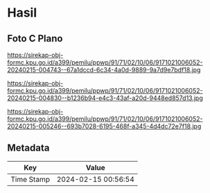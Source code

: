 # Hasil

## Foto C Plano

https://sirekap-obj-formc.kpu.go.id/a399/pemilu/ppwp/91/71/02/10/06/9171021006052-20240215-004743--67a1dccd-6c34-4a0d-9889-9a7d9e7bdf18.jpg

https://sirekap-obj-formc.kpu.go.id/a399/pemilu/ppwp/91/71/02/10/06/9171021006052-20240215-004830--b1236b94-e4c3-43af-a20d-9448ed857d13.jpg

https://sirekap-obj-formc.kpu.go.id/a399/pemilu/ppwp/91/71/02/10/06/9171021006052-20240215-005246--693b7028-6195-468f-a345-4d4dc72e7f18.jpg


## Metadata

| Key        | Value               |
| ---------- | ------------------- |
| Time Stamp | 2024-02-15 00:56:54 |



